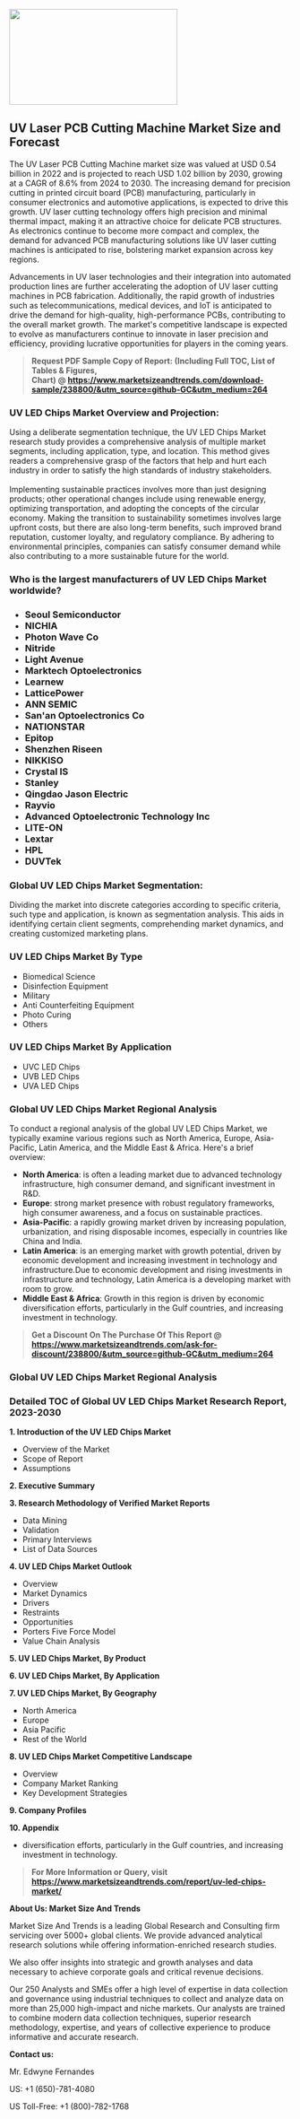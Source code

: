 <p><img class="alignnone size-medium wp-image-20088" src="https://ffe5etoiles.com/wp-content/uploads/2024/12/MST1-300x171.png" alt="" width="300" height="171" /></p><h2>UV Laser PCB Cutting Machine Market Size and Forecast</h2><p>The UV Laser PCB Cutting Machine market size was valued at USD 0.54 billion in 2022 and is projected to reach USD 1.02 billion by 2030, growing at a CAGR of 8.6% from 2024 to 2030. The increasing demand for precision cutting in printed circuit board (PCB) manufacturing, particularly in consumer electronics and automotive applications, is expected to drive this growth. UV laser cutting technology offers high precision and minimal thermal impact, making it an attractive choice for delicate PCB structures. As electronics continue to become more compact and complex, the demand for advanced PCB manufacturing solutions like UV laser cutting machines is anticipated to rise, bolstering market expansion across key regions.</p><p>Advancements in UV laser technologies and their integration into automated production lines are further accelerating the adoption of UV laser cutting machines in PCB fabrication. Additionally, the rapid growth of industries such as telecommunications, medical devices, and IoT is anticipated to drive the demand for high-quality, high-performance PCBs, contributing to the overall market growth. The market's competitive landscape is expected to evolve as manufacturers continue to innovate in laser precision and efficiency, providing lucrative opportunities for players in the coming years.</p></p><blockquote id="" class=""><strong>Request PDF Sample Copy of Report: (Including Full TOC, List of Tables &amp; Figures, Chart)&nbsp;@&nbsp;<strong><a href="https://www.marketsizeandtrends.com/download-sample/238800/&utm_source=github-GC&utm_medium=264" target="_blank">https://www.marketsizeandtrends.com/download-sample/238800/&utm_source=github-GC&utm_medium=264</a></strong></strong></blockquote><h3 id="" class="">UV LED Chips Market&nbsp;Overview and Projection:</h3><p id="" class="">Using a deliberate segmentation technique, the UV LED Chips Market research study provides a comprehensive analysis of multiple market segments, including application, type, and location. This method gives readers a comprehensive grasp of the factors that help and hurt each industry in order to satisfy the high standards of industry stakeholders. <br /> <br />Implementing sustainable practices involves more than just designing products; other operational changes include using renewable energy, optimizing transportation, and adopting the concepts of the circular economy. Making the transition to sustainability sometimes involves large upfront costs, but there are also long-term benefits, such improved brand reputation, customer loyalty, and regulatory compliance. By adhering to environmental principles, companies can satisfy consumer demand while also contributing to a more sustainable future for the world.</p><h3 id="" class="">Who is the largest manufacturers of&nbsp;UV LED Chips Market worldwide?</h3><h3 class=""><p><ul><li>Seoul Semiconductor </li><li> NICHIA </li><li> Photon Wave Co </li><li> Nitride </li><li> Light Avenue </li><li> Marktech Optoelectronics </li><li> Learnew </li><li> LatticePower </li><li> ANN SEMIC </li><li> San'an Optoelectronics Co </li><li> NATIONSTAR </li><li> Epitop </li><li> Shenzhen Riseen </li><li> NIKKISO </li><li> Crystal IS </li><li> Stanley </li><li> Qingdao Jason Electric </li><li> Rayvio </li><li> Advanced Optoelectronic Technology Inc </li><li> LITE-ON </li><li> Lextar </li><li> HPL </li><li> DUVTek</li></ul></p></h3><h3 id="" class="">Global&nbsp;UV LED Chips Market Segmentation:</h3><p id="" class="">Dividing the market into discrete categories according to specific criteria, such type and application, is known as segmentation analysis. This aids in identifying certain client segments, comprehending market dynamics, and creating customized marketing plans.</p><h3 id="" class="">UV LED Chips Market&nbsp;By Type</h3><p><p><ul><li>Biomedical Science</li><li> Disinfection Equipment</li><li> Military</li><li> Anti Counterfeiting Equipment</li><li> Photo Curing</li><li> Others</p></li></ul></p></p><h3 id="" class="">UV LED Chips Market&nbsp;By Application</h3><p class=""><p><ul><li>UVC LED Chips</li><li> UVB LED Chips</li><li> UVA LED Chips</li></ul></p></p><h3 id="" class="">Global UV LED Chips Market Regional Analysis</h3><p id="" class="">To conduct a regional analysis of the global UV LED Chips Market, we typically examine various regions such as North America, Europe, Asia-Pacific, Latin America, and the Middle East &amp; Africa. Here's a brief overview:</p><ul><li><strong>North America</strong>: is often a leading market due to advanced technology infrastructure, high consumer demand, and significant investment in R&amp;D.</li><li><strong>Europe</strong>: strong market presence with robust regulatory frameworks, high consumer awareness, and a focus on sustainable practices.</li><li><strong>Asia-Pacific</strong>: a rapidly growing market driven by increasing population, urbanization, and rising disposable incomes, especially in countries like China and India.</li><li><strong>Latin America</strong>: is an emerging market with growth potential, driven by economic development and increasing investment in technology and infrastructure.Due to economic development and rising investments in infrastructure and technology, Latin America is a developing market with room to grow.</li><li><strong>Middle East &amp; Africa</strong>: Growth in this region is driven by economic diversification efforts, particularly in the Gulf countries, and increasing investment in technology.</li></ul><blockquote id="" class=""><strong>Get a Discount On The Purchase Of This Report @ <strong><a href="https://www.marketsizeandtrends.com/ask-for-discount/238800/&utm_source=github-GC&utm_medium=264" target="_blank">https://www.marketsizeandtrends.com/ask-for-discount/238800/&utm_source=github-GC&utm_medium=264</a></strong></strong></blockquote><h3 id="" class="">Global UV LED Chips Market Regional Analysis</h3><h3 id="" class="">Detailed TOC of Global UV LED Chips Market Research Report, 2023-2030</h3><p id="" class=""><strong>1. Introduction of the UV LED Chips Market</strong></p><ul><li>Overview of the Market</li><li>Scope of Report</li><li>Assumptions</li></ul><p id="" class=""><strong>2. Executive Summary</strong></p><p id="" class=""><strong>3. Research Methodology of Verified Market Reports</strong></p><ul><li>Data Mining</li><li>Validation</li><li>Primary Interviews</li><li>List of Data Sources</li></ul><p id="" class=""><strong>4. UV LED Chips Market Outlook</strong></p><ul><li>Overview</li><li>Market Dynamics</li><li>Drivers</li><li>Restraints</li><li>Opportunities</li><li>Porters Five Force Model</li><li>Value Chain Analysis</li></ul><p id="" class=""><strong>5. UV LED Chips Market, By Product</strong></p><p id="" class=""><strong>6. UV LED Chips Market, By Application</strong></p><p id="" class=""><strong>7. UV LED Chips Market, By Geography</strong></p><ul><li>North America</li><li>Europe</li><li>Asia Pacific</li><li>Rest of the World</li></ul><p id="" class=""><strong>8. UV LED Chips Market Competitive Landscape</strong></p><ul><li>Overview</li><li>Company Market Ranking</li><li>Key Development Strategies</li></ul><p id="" class=""><strong>9. Company Profiles</strong></p><p id="" class=""><strong>10. Appendix</strong></p><ul><li>diversification efforts, particularly in the Gulf countries, and increasing investment in technology.</li></ul><blockquote id="" class=""><strong>For More Information or Query, visit <strong><strong><a href="https://www.marketsizeandtrends.com/report/uv-led-chips-market/" target="_blank">https://www.marketsizeandtrends.com/report/uv-led-chips-market/</a></strong></strong></strong></blockquote><p id="" class=""><strong>About Us: Market Size And Trends</strong></p><p id="" class="">Market Size And Trends is a leading Global Research and Consulting firm servicing over 5000+ global clients. We provide advanced analytical research solutions while offering information-enriched research studies.</p><p id="" class="">We also offer insights into strategic and growth analyses and data necessary to achieve corporate goals and critical revenue decisions.</p><p id="" class="">Our 250 Analysts and SMEs offer a high level of expertise in data collection and governance using industrial techniques to collect and analyze data on more than 25,000 high-impact and niche markets. Our analysts are trained to combine modern data collection techniques, superior research methodology, expertise, and years of collective experience to produce informative and accurate research.</p><p id="" class=""><strong>Contact us:</strong></p><p id="" class="">Mr. Edwyne Fernandes</p><p id="" class="">US: +1 (650)-781-4080</p><p id="" class="">US Toll-Free: +1 (800)-782-1768</p>
